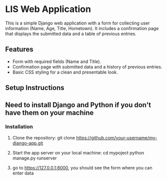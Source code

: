 # LIS Web Application

This is a simple Django web application with a form for collecting user information (Name, Age, Title, Hometown). It includes a confirmation page that displays the submitted data and a table of previous entries.

## Features
- Form with required fields (Name and Title).
- Confirmation page with submitted data and a history of previous entries.
- Basic CSS styling for a clean and presentable look.

## Setup Instructions

## Need to install Django and Python if you don't have them on your machine

### Installation
1. Clone the repository:
   git clone https://github.com/your-username/my-django-app.git

2. Start the app server on your local machine:
   cd mypoject
   python manage.py runserver
3. go to https://127.0.0.1:8000, you should see the form where you can enter data
